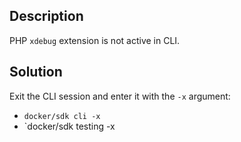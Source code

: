 ## Description
PHP `xdebug` extension is not active in CLI.

## Solution
Exit the CLI session and enter it with the `-x` argument:
* `docker/sdk cli -x`
* `docker/sdk testing -x
